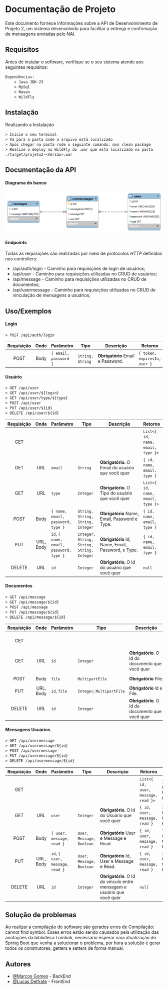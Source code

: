 # Documentação de Projeto

Este documento fornece informações sobre a API de Desenvolvimento de Projeto 2, um sistema desenvolvido para facilitar a entrega e confirmação de mensagens enviadas pelo NAI.

## Requisitos

Antes de instalar o software, verifique se o seu sistema atende aos seguintes requisitos:

```
Dependências:
    > Java JDK-23
    > MySql
    > Maven
    > WildFly
```

## Instalação

Realizando a Instalação

```
> Inicie o seu terminal
> Vá para a pasta onde o arquivo está localizado
> Após chegar na pasta rode o seguinte comando: mvn clean package
> Realize o deploy no WildFly do .war que está localizado na pasta ./target/projeto2-<Versão>.war

```

## Documentação da API

#### Diagrama do banco

![DB Screenshot](documentation/db.png)

#### Endpoints

Todas as requisições são realizadas por meio de protocolos *HTTP* definidos nos controllers:

* /api/auth/login - Caminho para requisições de login de usuários;
* /api/user - Caminho para requisições utilizadas no CRUD de usuários;
* /api/message - Caminho para requisições utilizadas no CRUD de documentos;
* /api/usermessage - Caminho para requisições utilizadas no CRUD de vinculação de mensagens a usuários;

## Uso/Exemplos

#### Login

```http
> POST /api/auth/login
```

| Requisição | Onde | Parâmetro              | Tipo               | Descrição                               | Retorno                        | Tipo                   |
| :----------: | :--: | ----------------------- | ------------------ | ----------------------------------------- | ------------------------------ | ---------------------- |
|     POST     | Body | `{ email, password }` | `String, String` | **Obrigatório** Email e Password. | `{ token, expiresIn, user }` | `String, Long, User` |

#### Usuário

```http
> GET /api/user
> GET /api/user/${login}
> GET /api/user/type/${type}
> POST /api/user
> PUT /api/user/${id}
> DELETE /api/user/${id}
```

| Requisição |   Onde   | Parâmetro                                   | Tipo                                         | Descrição                                                 | **Retorno**                   | Tipo                                 |
| :----------: | :-------: | -------------------------------------------- | -------------------------------------------- | ----------------------------------------------------------- | ----------------------------------- | ------------------------------------ |
|     GET     |          |                                              |                                              |                                                             | `List<{ id, name, email, type }>` | `Integer, String, String, Integer` |
|     GET     |    URL    | `email`                                    | `String`                                   | **Obrigatório.** O Email do usuário que você quer | `{ id, name, email, type }`       | `Integer, String, String, Integer` |
|     GET     |    URL    | `type`                                     | `Integer`                                  | **Obrigatório.** O Tipo do usuário que você quer  | `List<{ id, name, email, type }>` | `Integer, String, String, Integer` |
|     POST     |   Body   | `{ name, email, password, type }`          | `String, String, String, Integer`          | **Obrigatório** Name, Email, Password e Type.      | `{ id, name, email, type }`       | `Integer, String, String, Integer` |
|     PUT     | URL, Body | `id`, `{ name, email, password, type }` | `Integer, String, String, String, Integer` | **Obrigatório** Id, Name, Email, Password, e Type.  | `{ id, name, email, type }`       | `Integer, String, String, Integer` |
|    DELETE    |    URL    | `id`                                       | `Integer`                                  | **Obrigatório.** O Id do usuário que você quer    | `null`                            |                                      |

#### Documentos

```http
> GET /api/message
> GET /api/message/${id}
> POST /api/message
> PUT /api/message/${id}
> DELETE /api/message/${id}
```

| Requisição |   Onde   | Parâmetro        | Tipo                            | Descrição                                              | Retorno                | Tipo                |
| :----------: | :-------: | ----------------- | ------------------------------- | -------------------------------------------------------- | ---------------------- | ------------------- |
|     GET     |          |                   |                                 |                                                          | `List<{ id, file }>` | `Integer, String` |
|     GET     |    URL    | `id`            | `Integer`                     | **Obrigatório**. O Id do documento que você quer | `{ id, file }`       | `Integer, String` |
|     POST     |   Body   | `file`          | `MultipartFile`               | **Obrigatório** File.                            | `{ id, file }`       | `Integer, String` |
|     PUT     | URL, Body | `id`, `file` | `Integer`, `MultipartFile` | **Obrigatório** Id e File.                       | `{ id, file }`       | `Integer, String` |
|    DELETE    |    URL    | `id`            | `Integer`                     | **Obrigatório**. O Id do documento que você quer | `null`               |                     |

#### Mensagens Usuários

```http
> GET /api/usermessage
> GET /api/usermessage/${id}
> POST /api/usermessage
> PUT /api/usermessage/${id}
> DELETE /api/usermessage/${id}
```

| Requisição |   Onde   | Parâmetro                           | Tipo                       | Descrição                                                                       | Retorno                               | Tipo                                |
| :----------: | :-------: | ------------------------------------ | -------------------------- | --------------------------------------------------------------------------------- | ------------------------------------- | ----------------------------------- |
|     GET     |          |                                      |                            |                                                                                   | `List<{ id, user, message, read }>` | `Integer, User, Message, Boolean` |
|     GET     |    URL    | `user`                             | `Integer`                | **Obrigatório**. O Id do Usuário que você quer                           | `{ id, user, message, read }`       | `Integer, User, Message, Boolean` |
|     POST     |   Body   | `{ user, message, read }`          | `User, Message, Boolean` | **Obrigatório** User e Message e Read.                                    | `{ id, user, message, read }`       | `Integer, User, Message, Boolean` |
|     PUT     | URL, Body | `id`, `{ user, message, read }` | `User, Message, Boolean` | **Obrigatório** Id, User e Message e Read.                                | `{ id, user, message, read }`       | `Integer, User, Message, Boolean` |
|    DELETE    |    URL    | `id`                               | `Integer`                | **Obrigatório**. O Id do vínculo entre mensagem e usuário que você quer | `null`                              |                                     |

## Solução de problemas

Ao realizar a compilação do software são gerados erros de Compilação: cannot find symbol. Esses erros estão sendo causados pela utilização das anotações da biblioteca Lombok, necessário esperar uma atualização do Spring Boot que venha a solucionar o problema, por hora a solução é gerar todos os construtores, getters e setters de forma manual.

## Autores

- [@Marcos Gomes](https://github.com/marcos221-Br) - BackEnd
- [@Lucas Delfrate](https://github.com/LucasDelfrate) - FrontEnd
